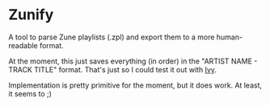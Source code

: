 Zunify
======

A tool to parse Zune playlists (.zpl) and export them to a more human-readable format.

At the moment, this just saves everything (in order) in the "ARTIST NAME - TRACK TITLE" format. That's just so I could test it out with [Ivy](www.ivyishere.org).

Implementation is pretty primitive for the moment, but it does work. At least, it seems to ;)
